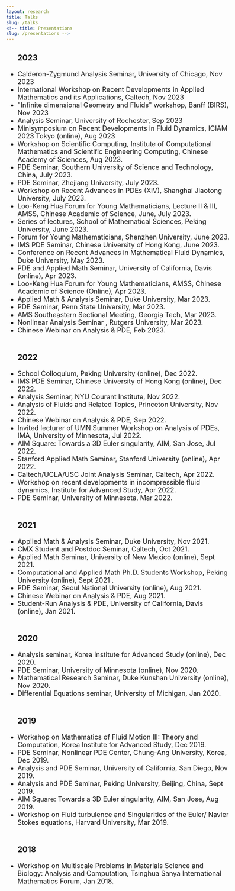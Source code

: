 ```yaml
---
layout: research
title: Talks
slug: /talks
<!-- title: Presentations
slug: /presentations -->
---
```




<div id="header" style="width: 120%;">
    <div id="centered" style="margin: 0 auto; width:110%;"></div>

<font size="+1">

<ul>
  <h3> 2023 </h3>
  <li> Calderon-Zygmund Analysis Seminar, University of Chicago, Nov 2023 </li>  
   <li> International Workshop on Recent Developments in Applied Mathematics and its Applications, 
    Caltech, Nov 2023 </li>
   <li> "Infinite dimensional Geometry and Fluids" workshop, Banff (BIRS), Nov 2023 </li>
   <li> Analysis Seminar, University of Rochester, Sep 2023 </li> 
  <li> Minisymposium on Recent Developments in Fluid Dynamics, ICIAM 2023 Tokyo (online),  Aug 2023 </li>
  <li> Workshop on Scientific Computing, Institute of Computational Mathematics and Scientific Engineering Computing, Chinese Academy of Sciences, Aug 2023. </li>
  <li> PDE Seminar, Southern University of Science and Technology, China, July 2023. </li>
  <li> PDE Seminar, Zhejiang University, July 2023. </li>
  <li> Workshop on Recent Advances in PDEs (XIV), Shanghai Jiaotong University,  July 2023. </li>
  <li> Loo-Keng Hua Forum for Young Mathematicians, Lecture II & III, AMSS, Chinese Academic of Science, June, July 2023. </li>
   <li> Series of lectures, School of Mathematical Sciences, Peking University,  June 2023. </li>
      <li>Forum for Young Mathematicians,  Shenzhen University,  June 2023.   </li>
      <li>IMS PDE Seminar,  Chinese University of Hong Kong,  June 2023.   </li>
      <li>Conference on Recent Advances in Mathematical Fluid Dynamics,  Duke University,  May 2023.  </li>
       <li>PDE and Applied Math Seminar,  University of California, Davis (online),  Apr 2023.  </li>
      <li>Loo-Keng Hua Forum for Young Mathematicians,  AMSS, Chinese Academic of Science (Online),  Apr 2023.  </li>
       <li>Applied Math & Analysis Seminar,  Duke University,  Mar 2023.   </li>
      <li>PDE Seminar,  Penn State University,  Mar 2023.  </li>
      <li>AMS Southeastern Sectional Meeting,  Georgia Tech,    Mar 2023.  </li>
      <li>Nonlinear Analysis Seminar ,   Rutgers University,  Mar 2023.  </li>
      <li>Chinese Webinar on Analysis & PDE,  Feb 2023.  </li>
   <br />

   <h3> 2022 </h3>
     <li> School Colloquium, Peking University (online),  Dec 2022.   </li>
     <li> IMS PDE Seminar, Chinese University of Hong Kong (online),  Dec 2022.    </li>
  <li>  Analysis Seminar, NYU Courant Institute, Nov 2022. </li>
<li>  Analysis of Fluids and Related Topics, Princeton University,  Nov 2022. </li>
<li>  Chinese Webinar on Analysis & PDE, Sep 2022. </li>
<li> Invited lecturer of UMN Summer Workshop on Analysis of PDEs,  IMA, University of Minnesota, Jul 2022. </li>
 <li>  AIM Square: Towards a 3D Euler singularity,  AIM, San Jose,   Jul 2022. </li>
           <li>  Stanford Applied Math Seminar, Stanford University (online), Apr 2022. </li>    
        <li>  Caltech/UCLA/USC Joint Analysis Seminar, Caltech, Apr 2022. </li>    
   <li>  Workshop on recent developments in incompressible fluid dynamics, Institute for Advanced Study, Apr 2022.  </li>
      <li>  PDE Seminar, University of Minnesota, Mar 2022. </li> 

   <br />

   <h3> 2021 </h3>
   <li>  Applied Math & Analysis Seminar, Duke University, Nov 2021. </li>
   <li> CMX Student and Postdoc Seminar, Caltech, Oct 2021. </li>
           <li> Applied Math Seminar, University of New Mexico (online), Sept 2021.</li>
        <li> Computational and Applied Math Ph.D. Students Workshop, Peking University (online), Sept 2021 .</li>
        <li> PDE Seminar, Seoul National University (online), Aug 2021.</li>
      <li> Chinese Webinar on Analysis & PDE, Aug 2021.</li>
    <li> Student-Run Analysis & PDE, University of California, Davis (online), Jan 2021. </li>

   <br />

 <h3>2020 </h3>

  <li>  Analysis seminar, Korea Institute for Advanced Study (online), Dec 2020. </li>
   <li>  PDE Seminar, University of Minnesota (online), Nov 2020. </li> 
   <li> Mathematical Research Seminar, Duke Kunshan University (online), Nov 2020.  </li>
  <li> Differential Equations seminar, University of Michigan, Jan 2020.  </li>

 <br />
 
  <h3> 2019 </h3>

  <li>  Workshop on Mathematics of Fluid Motion III: Theory and Computation, Korea Institute for Advanced Study, Dec 2019. </li>

 <li>  PDE Seminar, Nonlinear PDE Center, Chung-Ang University, Korea, Dec 2019. </li> 
   
   <li>Analysis and PDE Seminar, University of California, San Diego, Nov 2019. </li>

  <li>Analysis and PDE Seminar, Peking University, Beijing, China, Sept 2019. </li>

 <li>  AIM Square: Towards a 3D Euler singularity,  AIM, San Jose,   Aug 2019. </li>


 <li> Workshop on Fluid turbulence and Singularities of the Euler/ Navier Stokes equations,
Harvard University, Mar 2019. </li>
 <br />

   <h3> 2018 </h3>
  <li> Workshop on Multiscale Problems in Materials Science and Biology: Analysis and Computation, Tsinghua Sanya International Mathematics Forum, Jan 2018.
  	</li>



</ul>

</font>

</div>





<br />
